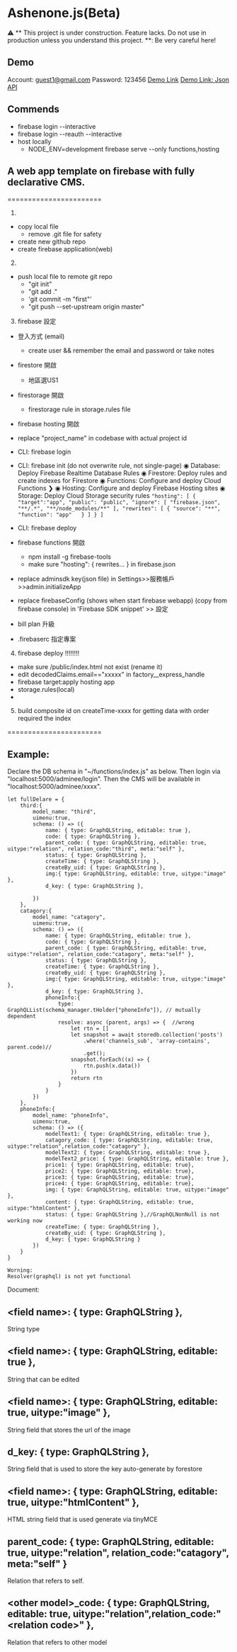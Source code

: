 # Ashenone.js(Beta)
:warning: ** This project is under construction. Feature lacks. Do not use in production unless you understand this project. **: Be very careful here!

## Demo
Account: guest1@gmail.com Password: 123456
[Demo Link](https://ashenonejs-demo.web.app/adminee/catagory)
[Demo Link: Json API](https://ashenonejs-demo.web.app/jet/catagory)

## Commends

- firebase login --interactive
- firebase login --reauth --interactive
- host locally
   - NODE_ENV=development firebase serve --only functions,hosting
## A web app template on firebase with fully declarative CMS.
=======================

1.
  - copy local file
    - remove .git file for safety
  - create new github repo
  - create firebase application(web)
2. 
  - push local file to remote git repo
    - "git init"
    - "git add ."
    - 'git commit -m "first"'
    - "git push --set-upstream origin master"
3. firebase 設定
  - 登入方式 (email)
    - create user && remember the email and password or take notes
  - firestore 開啟
    - 地區選US1
  - firestorage 開啟
    - firestorage rule in storage.rules file
  - firebase hosting 開啟
   - replace "project_name" in codebase with actual project id
   - CLI: firebase login
   - CLI: firebase init (do not overwrite rule, not single-page)
    ◉ Database: Deploy Firebase Realtime Database Rules
    ◉ Firestore: Deploy rules and create indexes for Firestore
    ◉ Functions: Configure and deploy Cloud Functions
❯   ◉ Hosting: Configure and deploy Firebase Hosting sites
    ◉ Storage: Deploy Cloud Storage security rules
    ```
    "hosting": [
      {
        "target":"app",
        "public": "public",
        "ignore": [
          "firebase.json",
          "**/.*",
          "**/node_modules/**"
        ],
        "rewrites": [
          {
            "source": "**", 
            "function": "app"  
          }
        ]
      }
    ]
    ```
   - CLI: firebase deploy
   
  - firebase functions 開啟 
    - npm install -g firebase-tools
    - make sure "hosting": { rewrites... } in firebase.json
  - replace adminsdk key(json file) in Settings>>服務帳戶>>admin.initializeApp
  - replace firebaseConfig (shows when start firebase webapp) (copy from firebase console) in 'Firebase SDK snippet' >> 設定
  - bill plan 升級
  -  .firebaserc 指定專案
4. firebase deploy !!!!!!!!
  - make sure /public/index.html not exist (rename it)
  - edit decodedClaims.email=="xxxxx" in factory__express_handle
  - firebase target:apply hosting app <project name>
  - storage.rules(local)
  - 
5. build composite id on createTime-xxxx for getting data with order required the index

=======================

## Example:
Declare the DB schema in "~/functions/index.js" as below.
Then login via "localhost:5000/adminee/login".
Then the CMS will be available in "localhost:5000/adminee/xxxx".
```
let fullDelare = {
    third:{
        model_name: "third",
        uimenu:true,
        schema: () => ({
            name: { type: GraphQLString, editable: true },
            code: { type: GraphQLString },
            parent_code: { type: GraphQLString, editable: true, uitype:"relation", relation_code:"third", meta:"self" },
            status: { type: GraphQLString },
            createTime: { type: GraphQLString },
            createBy_uid: { type: GraphQLString },
            img:{ type: GraphQLString, editable: true, uitype:"image" },
            d_key: { type: GraphQLString },
            
        })
    },
    catagory:{
        model_name: "catagory",
        uimenu:true,
        schema: () => ({
            name: { type: GraphQLString, editable: true },
            code: { type: GraphQLString },
            parent_code: { type: GraphQLString, editable: true, uitype:"relation", relation_code:"catagory", meta:"self" },
            status: { type: GraphQLString },
            createTime: { type: GraphQLString },
            createBy_uid: { type: GraphQLString },
            img:{ type: GraphQLString, editable: true, uitype:"image" },
            d_key: { type: GraphQLString },
            phoneInfo:{
                type: GraphQLList(schema_manager.tHolder["phoneInfo"]), // mutually dependent
                resolve: async (parent, args) => {  //wrong
                    let rtn = []
                    let snapshot = await storedb.collection('posts')
                        .where('channels_sub', 'array-contains', parent.code)//
                        .get();
                    snapshot.forEach((x) => {
                        rtn.push(x.data())
                    })
                    return rtn
                }
            }
        })
    },
    phoneInfo:{
        model_name: "phoneInfo",
        uimenu:true,
        schema: () => ({
            modelText1: { type: GraphQLString, editable: true },
            catagory_code: { type: GraphQLString, editable: true, uitype:"relation",relation_code:"catagory" },
            modelText2: { type: GraphQLString, editable: true },
            modelText2_price: { type: GraphQLString, editable: true },
            price1: { type: GraphQLString, editable: true},
            price2: { type: GraphQLString, editable: true},
            price3: { type: GraphQLString, editable: true},
            price4: { type: GraphQLString, editable: true},
            img: { type: GraphQLString, editable: true, uitype:"image" },
            content: { type: GraphQLString, editable: true, uitype:"htmlContent" },
            status: { type: GraphQLString },//GraphQLNonNull is not working now
            createTime: { type: GraphQLString },
            createBy_uid: { type: GraphQLString },
            d_key: { type: GraphQLString }
        })
    }
}
```

```
Worning: 
Resolver(graphql) is not yet functional

```

Document:

## \<field name\>: { type: GraphQLString },
String type

## \<field name\>: { type: GraphQLString, editable: true },
String that can be edited

## \<field name\>: { type: GraphQLString, editable: true, uitype:"image" },
String field that stores the url of the image

## d_key: { type: GraphQLString },
String field that is used to store the key auto-generate by forestore

## \<field name\>: { type: GraphQLString, editable: true, uitype:"htmlContent" },
HTML string field that is used generate via tinyMCE

## parent_code: { type: GraphQLString, editable: true, uitype:"relation", relation_code:"catagory", meta:"self" }
Relation that refers to self.

## \<other model\>_code: { type: GraphQLString, editable: true, uitype:"relation",relation_code:"\<relation code\>" },
Relation that refers to other model


